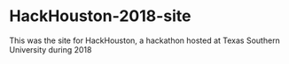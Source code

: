 # HackHouston-2018-site

This was the site for HackHouston, a hackathon hosted at Texas Southern University during 2018
